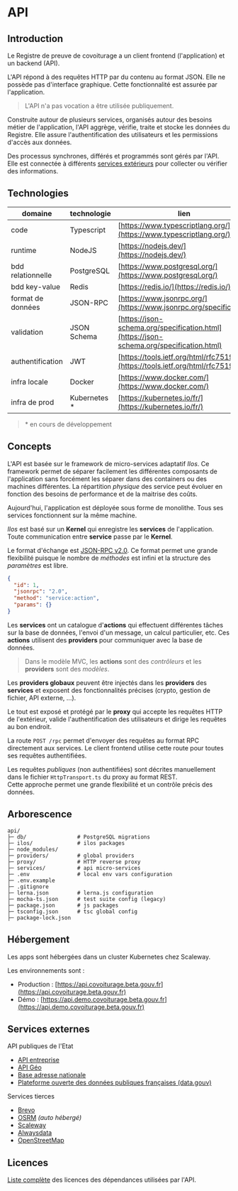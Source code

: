 # API

## Introduction

Le Registre de preuve de covoiturage a un client frontend (l'application) et un backend (API).

L'API répond à des requêtes HTTP par du contenu au format JSON. Elle ne possède pas d'interface graphique. Cette fonctionnalité est assurée par l'application.

> L'API n'a pas vocation a être utilisée publiquement.

Construite autour de plusieurs services, organisés autour des besoins métier de l'application, l'API aggrège, vérifie, traite et stocke les données du Registre. Elle assure l'authentification des utilisateurs et les permissions d'accès aux données.

Des processus synchrones, différés et programmés sont gérés par l'API. Elle est connectée à différents [services extérieurs](#services-externes) pour collecter ou vérifier des informations.

## Technologies

| domaine           | technologie   | lien                                                                                     |
| ----------------- | ------------- | ---------------------------------------------------------------------------------------- |
| code              | Typescript    | [https://www.typescriptlang.org/](https://www.typescriptlang.org/)                       |
| runtime           | NodeJS        | [https://nodejs.dev/](https://nodejs.dev/)                                               |
| bdd relationnelle | PostgreSQL    | [https://www.postgresql.org/](https://www.postgresql.org/)                               |
| bdd key-value     | Redis         | [https://redis.io/](https://redis.io/)                                                   |
| format de données | JSON-RPC      | [https://www.jsonrpc.org/](https://www.jsonrpc.org/specification)                        |
| validation        | JSON Schema   | [https://json-schema.org/specification.html](https://json-schema.org/specification.html) |
| authentification  | JWT           | [https://tools.ietf.org/html/rfc7519](https://tools.ietf.org/html/rfc7519)               |
| infra locale      | Docker        | [https://www.docker.com/](https://www.docker.com/)                                       |
| infra de prod     | Kubernetes \* | [https://kubernetes.io/fr/](https://kubernetes.io/fr/)                                   |

> \* en cours de développement

## Concepts

L'API est basée sur le framework de micro-services adaptatif _Ilos_. Ce framework permet de séparer facilement les différentes composants de l'application sans forcément les séparer dans des containers ou des machines différentes. La répartition _physique_ des service peut évoluer en fonction des besoins de performance et de la maitrise des coûts.

Aujourd'hui, l'application est déployée sous forme de monolithe. Tous ses services fonctionnent sur la même machine.

_Ilos_ est basé sur un **Kernel** qui enregistre les **services** de l'application. Toute communication entre **service** passe par le **Kernel**.

Le format d'échange est [JSON-RPC v2.0](https://www.jsonrpc.org/specification). Ce format permet une grande flexibilité puisque le nombre de _méthodes_ est infini et la structure des _paramètres_ est libre.

```json
{
  "id": 1,
  "jsonrpc": "2.0",
  "method": "service:action",
  "params": {}
}
```

Les **services** ont un catalogue d'**actions** qui effectuent différentes tâches sur la base de données, l'envoi d'un message, un calcul particulier, etc. Ces **actions** utilisent des **providers** pour communiquer avec la base de données.

> Dans le modèle MVC, les **actions** sont des _contrôleurs_ et les **providers** sont des _modèles_.

Les **providers globaux** peuvent être injectés dans les **providers** des **services** et exposent des fonctionnalités précises (crypto, gestion de fichier, API externe, ...).

Le tout est exposé et protégé par le **proxy** qui accepte les requêtes HTTP de l'extérieur, valide l'authentification des utilisateurs et dirige les requêtes au bon endroit.

La route `POST /rpc` permet d'envoyer des requêtes au format RPC directement aux services. Le client frontend utilise cette route pour toutes ses requêtes authentifiées.

Les requêtes _publiques_ (non authentifiées) sont décrites manuellement dans le fichier `HttpTransport.ts` du proxy au format REST.  
Cette approche permet une grande flexibilité et un contrôle précis des données.

## Arborescence

```shell
api/
├─ db/                # PostgreSQL migrations
├─ ilos/              # ilos packages
├─ node_modules/
├─ providers/         # global providers
├─ proxy/             # HTTP reverse proxy
├─ services/          # api micro-services
├─ .env               # local env vars configuration
├─ .env.example
├─ .gitignore
├─ lerna.json         # lerna.js configuration
├─ mocha-ts.json      # test suite config (legacy)
├─ package.json       # js packages
├─ tsconfig.json      # tsc global config
├─ package-lock.json
```

## Hébergement

Les apps sont hébergées dans un cluster Kubernetes chez Scaleway.

Les environnements sont :

- Production : [https://api.covoiturage.beta.gouv.fr](https://api.covoiturage.beta.gouv.fr)
- Démo : [https://api.demo.covoiturage.beta.gouv.fr](https://api.demo.covoiturage.beta.gouv.fr)

## Services externes

API publiques de l'Etat

- [API entreprise](https://entreprise.api.gouv.fr/)
- [API Géo](https://geo.api.gouv.fr/)
- [Base adresse nationale](https://adresse.data.gouv.fr/)
- [Plateforme ouverte des données publiques françaises (data.gouv)](https://www.data.gouv.fr/fr/)

Services tierces

- [Brevo](https://www.brevo.com/)
- [OSRM](http://project-osrm.org/) _(auto hébergé)_
- [Scaleway](https://www.scaleway.com/)
- [Alwaysdata](https://www.alwaysdata.com/fr/)
- [OpenStreetMap](https://www.openstreetmap.org/)

## Licences

[Liste complète](/api/licenses-list.html) des licences des dépendances utilisées par l'API.
